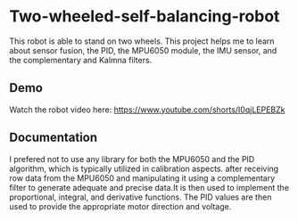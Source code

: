 
# Two-wheeled-self-balancing-robot

This robot is able to stand on two wheels.
This project helps me to learn about sensor fusion, the PID, the MPU6050 module, the IMU sensor, and the complementary and Kalmna filters.
## Demo
Watch the robot video here: 
https://www.youtube.com/shorts/I0qjLEPEBZk

## Documentation

I prefered not to use any library for both the MPU6050 and the PID algorithm, which is typically utilized in calibration aspects.
after receiving row data from the MPU6050 and manipulating it using a complementary filter to generate adequate and precise data.It is then used to implement the proportional, integral, and derivative functions. The PID values are then used to provide the appropriate motor direction and voltage.



